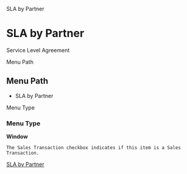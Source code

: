 
SLA by Partner
# SLA by Partner


Service Level Agreement

Menu Path
## Menu Path



- SLA by Partner

Menu Type
### Menu Type

**Window**

```
The Sales Transaction checkbox indicates if this item is a Sales Transaction.
```

[SLA by Partner](../../functional-guide/window/window-sla-by-partner.md)